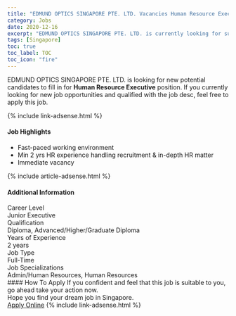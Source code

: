 ```yaml
---
title: "EDMUND OPTICS SINGAPORE PTE. LTD. Vacancies Human Resource Executive" 
category: Jobs 
date: 2020-12-16 
excerpt: "EDMUND OPTICS SINGAPORE PTE. LTD. is currently looking for suitable person to fill in the Human Resource Executive which positioned at Singapore" 
tags: [Singapore] 
toc: true 
toc_label: TOC 
toc_icon: "fire" 
--- 
```


<p>EDMUND OPTICS SINGAPORE PTE. LTD. is looking for new potential candidates to fill in for <b>Human Resource Executive</b> position. If you currently looking for new job opportunities and qualified with the job desc, feel free to apply this job.
</p>{% include link-adsense.html %} 
<div><div><div><h4>Job Highlights</h4></div></div><div><ul><li><div><div><div><div></div></div></div><div><span>Fast-paced working environment</span></div></div></li><li><div><div><div><div></div></div></div><div><span>Min 2 yrs HR experience handling recruitment &amp; in-depth HR matter</span></div></div></li><li><div><div><div><div></div></div></div><div><span>Immediate vacancy</span></div></div></li></ul></div></div> 
{% include article-adsense.html %} 
<div><div><div><h4>Additional Information</h4></div></div><div><div><div><div><div><div><div><div><span>Career Level</span></div></div><div><span>Junior Executive</span></div></div></div></div><div><div><div><div><div><span>Qualification</span></div></div><div><span>Diploma, Advanced/Higher/Graduate Diploma</span></div></div></div></div><div><div><div><div><div><span>Years of Experience</span></div></div><div><span>2 years</span></div></div></div></div><div><div><div><div><div><span>Job Type</span></div></div><div><span>Full-Time</span></div></div></div></div><div><div><div><div><div><span>Job Specializations</span></div></div><div><span>Admin/Human Resources, Human Resources</span></div></div></div></div></div></div></div></div> 
#### How To Apply 
If you confident and feel that this job is suitable to you, go ahead take your action now. <br/> 
Hope you find your dream job in Singapore. <br/> 
<a href="https://www.jobstreet.com.my/en/job/human-resource-executive-8251150/origin/sg?jobId=jobstreet-sg-job-8251150&sectionRank=2&token=0~857be0d2-4c99-4c85-b745-70acf10a1bcf&fr=SRP%20View%20In%20New%20Ta" class="btn btn--info" target="_blank" rel="nofollow noopenner">Apply Online</a> 
{% include link-adsense.html %} 